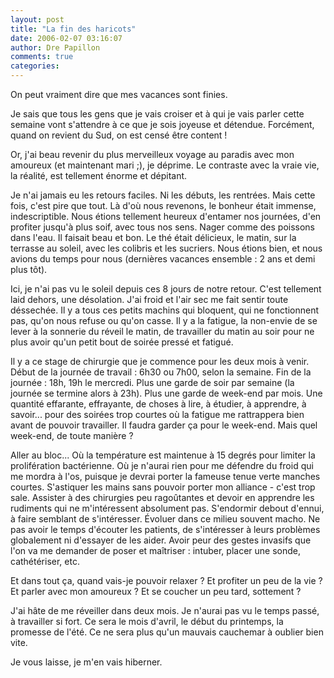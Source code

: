 ```yaml
---
layout: post
title: "La fin des haricots"
date: 2006-02-07 03:16:07
author: Dre Papillon
comments: true
categories: 
---
```



On peut vraiment dire que mes vacances sont finies.

Je sais que tous les gens que je vais croiser et à qui je vais parler cette semaine vont s'attendre à ce que je sois joyeuse et détendue.  Forcément, quand on revient du Sud, on est censé être content !

Or, j'ai beau revenir du plus merveilleux voyage au paradis avec mon amoureux (et maintenant mari ;), je déprime.  Le contraste avec la vraie vie, la réalité, est tellement énorme et dépitant.

Je n'ai jamais eu les retours faciles.  Ni les débuts, les rentrées.  Mais cette fois, c'est pire que tout.  Là d'où nous revenons, le bonheur était immense, indescriptible.  Nous étions tellement heureux d'entamer nos journées, d'en profiter jusqu'à plus soif, avec tous nos sens.  Nager comme des poissons dans l'eau.  Il faisait beau et bon.  Le thé était délicieux, le matin, sur la terrasse au soleil, avec les colibris et les sucriers.  Nous étions bien, et nous avions du temps pour nous (dernières vacances ensemble : 2 ans et demi plus tôt).

Ici, je n'ai pas vu le soleil depuis ces 8 jours de notre retour.  C'est tellement laid dehors, une désolation.  J'ai froid et l'air sec me fait sentir toute déssechée.  Il y a tous ces petits machins qui bloquent, qui ne fonctionnent pas, qu'on nous refuse ou qu'on casse.  Il y a la fatigue, la non-envie de se lever à la sonnerie du réveil le matin, de travailler du matin au soir pour ne plus avoir qu'un petit bout de soirée pressé et fatigué.

Il y a ce stage de chirurgie que je commence pour les deux mois à venir.  Début de la journée de travail : 6h30 ou 7h00, selon la semaine.  Fin de la journée : 18h, 19h le mercredi.  Plus une garde de soir par semaine (la journée se termine alors à 23h).  Plus une garde de week-end par mois.  Une quantité effarante, effrayante, de choses à lire, à étudier, à apprendre, à savoir...  pour des soirées trop courtes où la fatigue me rattrappera bien avant de pouvoir travailler.  Il faudra garder ça pour le week-end.  Mais quel week-end, de toute manière ?

Aller au bloc...  Où la température est maintenue à 15 degrés pour limiter la prolifération bactérienne.  Où je n'aurai rien pour me défendre du froid qui me mordra à l'os, puisque je devrai porter la fameuse tenue verte manches courtes.  S'astiquer les mains sans pouvoir porter mon alliance - c'est trop sale.  Assister à des chirurgies peu ragoûtantes et devoir en apprendre les rudiments qui ne m'intéressent absolument pas.  S'endormir debout d'ennui, à faire semblant de s'intéresser.  Évoluer dans ce milieu souvent macho.  Ne pas avoir le temps d'écouter les patients, de s'intéresser à leurs problèmes globalement ni d'essayer de les aider.  Avoir peur des gestes invasifs que l'on va me demander de poser et maîtriser : intuber, placer une sonde, cathétériser, etc.

Et dans tout ça, quand vais-je pouvoir relaxer ?  Et profiter un peu de la vie ?  Et parler avec mon amoureux ?  Et se coucher un peu tard, sottement ?

J'ai hâte de me réveiller dans deux mois.  Je n'aurai pas vu le temps passé, à travailler si fort.  Ce sera le mois d'avril, le début du printemps, la promesse de l'été.  Ce ne sera plus qu'un mauvais cauchemar à oublier bien vite.

Je vous laisse, je m'en vais hiberner.